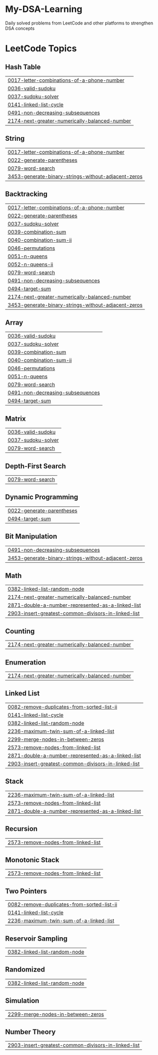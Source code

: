 # My-DSA-Learning
Daily solved problems from LeetCode and other platforms to strengthen DSA concepts

<!---LeetCode Topics Start-->
# LeetCode Topics
## Hash Table
|  |
| ------- |
| [0017-letter-combinations-of-a-phone-number](https://github.com/Nasir-Mureed/My-DSA-Learning/tree/master/0017-letter-combinations-of-a-phone-number) |
| [0036-valid-sudoku](https://github.com/Nasir-Mureed/My-DSA-Learning/tree/master/0036-valid-sudoku) |
| [0037-sudoku-solver](https://github.com/Nasir-Mureed/My-DSA-Learning/tree/master/0037-sudoku-solver) |
| [0141-linked-list-cycle](https://github.com/Nasir-Mureed/My-DSA-Learning/tree/master/0141-linked-list-cycle) |
| [0491-non-decreasing-subsequences](https://github.com/Nasir-Mureed/My-DSA-Learning/tree/master/0491-non-decreasing-subsequences) |
| [2174-next-greater-numerically-balanced-number](https://github.com/Nasir-Mureed/My-DSA-Learning/tree/master/2174-next-greater-numerically-balanced-number) |
## String
|  |
| ------- |
| [0017-letter-combinations-of-a-phone-number](https://github.com/Nasir-Mureed/My-DSA-Learning/tree/master/0017-letter-combinations-of-a-phone-number) |
| [0022-generate-parentheses](https://github.com/Nasir-Mureed/My-DSA-Learning/tree/master/0022-generate-parentheses) |
| [0079-word-search](https://github.com/Nasir-Mureed/My-DSA-Learning/tree/master/0079-word-search) |
| [3453-generate-binary-strings-without-adjacent-zeros](https://github.com/Nasir-Mureed/My-DSA-Learning/tree/master/3453-generate-binary-strings-without-adjacent-zeros) |
## Backtracking
|  |
| ------- |
| [0017-letter-combinations-of-a-phone-number](https://github.com/Nasir-Mureed/My-DSA-Learning/tree/master/0017-letter-combinations-of-a-phone-number) |
| [0022-generate-parentheses](https://github.com/Nasir-Mureed/My-DSA-Learning/tree/master/0022-generate-parentheses) |
| [0037-sudoku-solver](https://github.com/Nasir-Mureed/My-DSA-Learning/tree/master/0037-sudoku-solver) |
| [0039-combination-sum](https://github.com/Nasir-Mureed/My-DSA-Learning/tree/master/0039-combination-sum) |
| [0040-combination-sum-ii](https://github.com/Nasir-Mureed/My-DSA-Learning/tree/master/0040-combination-sum-ii) |
| [0046-permutations](https://github.com/Nasir-Mureed/My-DSA-Learning/tree/master/0046-permutations) |
| [0051-n-queens](https://github.com/Nasir-Mureed/My-DSA-Learning/tree/master/0051-n-queens) |
| [0052-n-queens-ii](https://github.com/Nasir-Mureed/My-DSA-Learning/tree/master/0052-n-queens-ii) |
| [0079-word-search](https://github.com/Nasir-Mureed/My-DSA-Learning/tree/master/0079-word-search) |
| [0491-non-decreasing-subsequences](https://github.com/Nasir-Mureed/My-DSA-Learning/tree/master/0491-non-decreasing-subsequences) |
| [0494-target-sum](https://github.com/Nasir-Mureed/My-DSA-Learning/tree/master/0494-target-sum) |
| [2174-next-greater-numerically-balanced-number](https://github.com/Nasir-Mureed/My-DSA-Learning/tree/master/2174-next-greater-numerically-balanced-number) |
| [3453-generate-binary-strings-without-adjacent-zeros](https://github.com/Nasir-Mureed/My-DSA-Learning/tree/master/3453-generate-binary-strings-without-adjacent-zeros) |
## Array
|  |
| ------- |
| [0036-valid-sudoku](https://github.com/Nasir-Mureed/My-DSA-Learning/tree/master/0036-valid-sudoku) |
| [0037-sudoku-solver](https://github.com/Nasir-Mureed/My-DSA-Learning/tree/master/0037-sudoku-solver) |
| [0039-combination-sum](https://github.com/Nasir-Mureed/My-DSA-Learning/tree/master/0039-combination-sum) |
| [0040-combination-sum-ii](https://github.com/Nasir-Mureed/My-DSA-Learning/tree/master/0040-combination-sum-ii) |
| [0046-permutations](https://github.com/Nasir-Mureed/My-DSA-Learning/tree/master/0046-permutations) |
| [0051-n-queens](https://github.com/Nasir-Mureed/My-DSA-Learning/tree/master/0051-n-queens) |
| [0079-word-search](https://github.com/Nasir-Mureed/My-DSA-Learning/tree/master/0079-word-search) |
| [0491-non-decreasing-subsequences](https://github.com/Nasir-Mureed/My-DSA-Learning/tree/master/0491-non-decreasing-subsequences) |
| [0494-target-sum](https://github.com/Nasir-Mureed/My-DSA-Learning/tree/master/0494-target-sum) |
## Matrix
|  |
| ------- |
| [0036-valid-sudoku](https://github.com/Nasir-Mureed/My-DSA-Learning/tree/master/0036-valid-sudoku) |
| [0037-sudoku-solver](https://github.com/Nasir-Mureed/My-DSA-Learning/tree/master/0037-sudoku-solver) |
| [0079-word-search](https://github.com/Nasir-Mureed/My-DSA-Learning/tree/master/0079-word-search) |
## Depth-First Search
|  |
| ------- |
| [0079-word-search](https://github.com/Nasir-Mureed/My-DSA-Learning/tree/master/0079-word-search) |
## Dynamic Programming
|  |
| ------- |
| [0022-generate-parentheses](https://github.com/Nasir-Mureed/My-DSA-Learning/tree/master/0022-generate-parentheses) |
| [0494-target-sum](https://github.com/Nasir-Mureed/My-DSA-Learning/tree/master/0494-target-sum) |
## Bit Manipulation
|  |
| ------- |
| [0491-non-decreasing-subsequences](https://github.com/Nasir-Mureed/My-DSA-Learning/tree/master/0491-non-decreasing-subsequences) |
| [3453-generate-binary-strings-without-adjacent-zeros](https://github.com/Nasir-Mureed/My-DSA-Learning/tree/master/3453-generate-binary-strings-without-adjacent-zeros) |
## Math
|  |
| ------- |
| [0382-linked-list-random-node](https://github.com/Nasir-Mureed/My-DSA-Learning/tree/master/0382-linked-list-random-node) |
| [2174-next-greater-numerically-balanced-number](https://github.com/Nasir-Mureed/My-DSA-Learning/tree/master/2174-next-greater-numerically-balanced-number) |
| [2871-double-a-number-represented-as-a-linked-list](https://github.com/Nasir-Mureed/My-DSA-Learning/tree/master/2871-double-a-number-represented-as-a-linked-list) |
| [2903-insert-greatest-common-divisors-in-linked-list](https://github.com/Nasir-Mureed/My-DSA-Learning/tree/master/2903-insert-greatest-common-divisors-in-linked-list) |
## Counting
|  |
| ------- |
| [2174-next-greater-numerically-balanced-number](https://github.com/Nasir-Mureed/My-DSA-Learning/tree/master/2174-next-greater-numerically-balanced-number) |
## Enumeration
|  |
| ------- |
| [2174-next-greater-numerically-balanced-number](https://github.com/Nasir-Mureed/My-DSA-Learning/tree/master/2174-next-greater-numerically-balanced-number) |
## Linked List
|  |
| ------- |
| [0082-remove-duplicates-from-sorted-list-ii](https://github.com/Nasir-Mureed/My-DSA-Learning/tree/master/0082-remove-duplicates-from-sorted-list-ii) |
| [0141-linked-list-cycle](https://github.com/Nasir-Mureed/My-DSA-Learning/tree/master/0141-linked-list-cycle) |
| [0382-linked-list-random-node](https://github.com/Nasir-Mureed/My-DSA-Learning/tree/master/0382-linked-list-random-node) |
| [2236-maximum-twin-sum-of-a-linked-list](https://github.com/Nasir-Mureed/My-DSA-Learning/tree/master/2236-maximum-twin-sum-of-a-linked-list) |
| [2299-merge-nodes-in-between-zeros](https://github.com/Nasir-Mureed/My-DSA-Learning/tree/master/2299-merge-nodes-in-between-zeros) |
| [2573-remove-nodes-from-linked-list](https://github.com/Nasir-Mureed/My-DSA-Learning/tree/master/2573-remove-nodes-from-linked-list) |
| [2871-double-a-number-represented-as-a-linked-list](https://github.com/Nasir-Mureed/My-DSA-Learning/tree/master/2871-double-a-number-represented-as-a-linked-list) |
| [2903-insert-greatest-common-divisors-in-linked-list](https://github.com/Nasir-Mureed/My-DSA-Learning/tree/master/2903-insert-greatest-common-divisors-in-linked-list) |
## Stack
|  |
| ------- |
| [2236-maximum-twin-sum-of-a-linked-list](https://github.com/Nasir-Mureed/My-DSA-Learning/tree/master/2236-maximum-twin-sum-of-a-linked-list) |
| [2573-remove-nodes-from-linked-list](https://github.com/Nasir-Mureed/My-DSA-Learning/tree/master/2573-remove-nodes-from-linked-list) |
| [2871-double-a-number-represented-as-a-linked-list](https://github.com/Nasir-Mureed/My-DSA-Learning/tree/master/2871-double-a-number-represented-as-a-linked-list) |
## Recursion
|  |
| ------- |
| [2573-remove-nodes-from-linked-list](https://github.com/Nasir-Mureed/My-DSA-Learning/tree/master/2573-remove-nodes-from-linked-list) |
## Monotonic Stack
|  |
| ------- |
| [2573-remove-nodes-from-linked-list](https://github.com/Nasir-Mureed/My-DSA-Learning/tree/master/2573-remove-nodes-from-linked-list) |
## Two Pointers
|  |
| ------- |
| [0082-remove-duplicates-from-sorted-list-ii](https://github.com/Nasir-Mureed/My-DSA-Learning/tree/master/0082-remove-duplicates-from-sorted-list-ii) |
| [0141-linked-list-cycle](https://github.com/Nasir-Mureed/My-DSA-Learning/tree/master/0141-linked-list-cycle) |
| [2236-maximum-twin-sum-of-a-linked-list](https://github.com/Nasir-Mureed/My-DSA-Learning/tree/master/2236-maximum-twin-sum-of-a-linked-list) |
## Reservoir Sampling
|  |
| ------- |
| [0382-linked-list-random-node](https://github.com/Nasir-Mureed/My-DSA-Learning/tree/master/0382-linked-list-random-node) |
## Randomized
|  |
| ------- |
| [0382-linked-list-random-node](https://github.com/Nasir-Mureed/My-DSA-Learning/tree/master/0382-linked-list-random-node) |
## Simulation
|  |
| ------- |
| [2299-merge-nodes-in-between-zeros](https://github.com/Nasir-Mureed/My-DSA-Learning/tree/master/2299-merge-nodes-in-between-zeros) |
## Number Theory
|  |
| ------- |
| [2903-insert-greatest-common-divisors-in-linked-list](https://github.com/Nasir-Mureed/My-DSA-Learning/tree/master/2903-insert-greatest-common-divisors-in-linked-list) |
<!---LeetCode Topics End-->